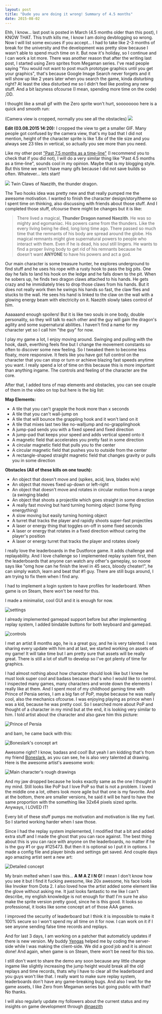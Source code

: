 ```yaml
---
layout: post
title: "Dude you are doing it wrong! Summary of 4.5 months"
date: 2015-08-02
---
```


Ehh, I know... last post is posted in March (4.5 months older than this post), I KNOW THAT. This truth kills me, I know I am doing devblogging so wrong. Now I will list some excuses if you accept... I had to take like 2-3 months of break for the university and the development was pretty slow because I wasn't able to spend much time on it. But now it's holiday, so I continue and I can work a lot more. There was another reason that after the writing last post, I started using Zero sprites from Megaman series. I've read people saying "You would not want to post much prototype graphics until you get your graphics", that's because Google Image Search never forgets and it will show up like 2 years later when you search the game, kinda disturbing right? At least the idea disturbed me so I didn't feel like posting any new stuff. And a bit lazyness ofcourse (I mean, spending more time on the code) ;DD. 

I thought like a small gif with the Zero sprite won't hurt, soooooooo here is a quick and smooth run: 

(Camera view is cropped, normally you see all the obstacles) ![](/assets/img/zero_run.gif)

**Edit (03.08.2015 14:20):** I cropped the view to get a smaller GIF. Many people got confused by the camera view, that's my bad that I did not mention, height of the character sprite is like 1.8x of the tile size and you always see 23 tiles in vertical, so actually you see more than you need.   

Like my other post ["Past 7.5 months as a time-line"](http://naezith.com/past-7-5-months-as-a-time-line/ "Past 7.5 months as a time-line") (I recommend you to check that if you did not), I will do a very similar thing like "Past 4.5 months as a time-line", sounds cool in my opinion. Maybe that is my blogging style. But this time we won't have many gifs because I did not save builds so often. Whatever... lets start! 

![](/assets/img/twin_claws.png) Twin Claws of Naezith, the thunder dragon. 

The Two hooks idea was pretty new and that really pumped me the awesome motivation. I wanted to finish the character design/story/theme so I spent time on thinking, also discussing with friends about those stuff. And I completed those stuff, ofcourse there might be changes but it is like:

> There lived a magical, **Thunder Dragon named Naezith**. He was so mighty and egomaniac. His powers came from the thunders. Like the every living being he died, long long time ago. There passed so much time that the remnants of his body are spread around the globe. His magical remnants might give supernatural powers to people who interact with them. Even if he is dead, his soul still lingers. He wants to find a proper living body to get rid of his remnants because he doesn't want **ANYONE** to have his powers and act a god. 

Our main character is some treasure hunter, he explores underground to find stuff and he uses his rope with a rusty hook to pass the big pits. One day he fails to land his hook on the ledge and he falls down to the pit. When he sobers up, he finds two dragon claws attached to his hands. He gets crazy and he immidiately tries to drop those claws from his hands. But it does not really work then he swings his hands so fast, the claw flies and stucks to the wall. He sees his hand is linked to the claw on the wall with a glowing energy beam with electricity on it. Naezith slowly takes control of him.

Aaaaaand enough spoilers! But it is like two souls in one body, double personality, so they will talk to each other and the guy will gain the dragon's agility and some supernatural abilities. I haven't find a name for my character yet so I call him "the guy" for now. 

I play my game a lot, I enjoy moving around. Swinging and pulling with the hook, dash, everthing feels fine but I change the movement constants so often to discover some new feeling. So I tweaked them to become less floaty, more responsive. It feels like you have got full control on the character that you can stop or turn or achieve blazing fast speeds anytime you want. I really spend a lot of time on this because this is more important than anything ingame. The controls and feeling of the character are the core. 

After that, I added tons of map elements and obstacles, you can see couple of them in the video on top but here is the big list: 

**Map Elements:**
*   A tile that you can't grapple the hook more than x seconds
*   A tile that you can't wall-jump on
*   A tile that will bounce the grappling hook and it won't land on it
*   A tile that mixes last two like no-walljump and no-grapplinghook
*   A jump-pad sends you with a fixed speed and fixed direction
*   A jump-pad that keeps your speed and adds vertical speed onto it
*   A magnetic field that accelerates you pretty fast in some direction
*   A circular magnetic field that pulls you to the center
*   A circular magnetic field that pushes you to outside from the center
*   A rectangle-shaped straight magnetic field that changes gravity or pulls you in some direction

**Obstacles (All of these kills on one touch):**
*   An object that doesn't move and (spikes, acid, lava, blades w/e)
*   An object that moves fixed up-down or left-right
*   An object that doesn't move and rotates in circular motion from a range (a swinging blade)
*   An object that shoots a projectile which goes straight in some direction
*   A really fast moving but hard turning homing object (some flying energything)
*   A slow moving but easily turning homing object
*   A turret that tracks the player and rapidly shoots super-fast projectiles
*   A laser or energy thing that toggles on-off in some fixed seconds
*   A laser or energy that rotates in a fixed direction without caring the player's position
*   A laser or energy turret that tracks the player and rotates slowly

I really love the leaderboards in the Dustforce game. It adds challenge and replayability. And I love challenge so I implemented replay system first, then the leaderboards that anyone can watch any other's gameplay, so noone says like "omg how can he finish the level in 45 secs, bloody cheater!", he can simply watch, learn and beat that #1 guy. There are still bugs around, I am trying to fix them when I find any. 

I had to implement a login system to have profiles for leaderboard. When game is on Steam, there won't be need for this. 

I made a minimalist, cool GUI and it is enough for now. 

![settings](/assets/img/settings_main.png) 

I already implemented gamepad support before but after implementing replay system, I added bindable buttons for both keyboard and gamepad. 

![controls](/assets/img/settings_controls.png) 

I met an artist 8 months ago, he is a great guy, and he is very talented. I was sharing every update with him and at last, we started working on assets of my game! It will take time but I am pretty sure that assets will be really great. There is still a lot of stuff to develop so I've got plenty of time for graphics. 

I had almost nothing about how character should look like but I knew he must look super cool and badass because that's who I would like to control. I inspected many games, many characters and wrote down the elements I really like at them. And I spent most of my childhood gaming time with Prince of Persia series, I am a big fan of PoP, maybe because he was really cool, also the mechanics ofcourse. I was enjoying playing as prince when I was a kid, because he was pretty cool. So I searched more about PoP and thought of a character in my mind but at the end, it is looking very similar to him. I told artist about the character and also gave him this picture: 

![Prince of Persia](/assets/img/prince_of_persia.png) 

and bam, he came back with this: 

![Boneslark's concept art](/assets/img/boneslark_art.png)   

Awesome right? I know, badass and cool! But yeah I am kidding that's from my friend [Boneslark](http://steamcommunity.com/id/Boneslark/), as you can see, he is also very talented at drawing. Here is the awesome artist's awesome work: 

![Main character's rough drawings](/assets/img/rough_drawings.jpg) 

And my jaw dropped because he looks exactly same as the one I thought in my mind. Still looks like PoP but I love PoP so that is not a problem. I loved the middle one a lot, others look more agile but that one is my favorite. And at the bottom, there are smaller versions, he said it will be hard to have the same proportion with the something like 32x64 pixels sized sprite. Anyways, I LOVED IT! 

Every bit of these stuff pumps me motivation and motivation is like my fuel. So I started working harder when I saw those. 

Since I had the replay system implemented, I modified that a bit and added extra stuff and I made the ghost that you can race against. The best thing about this is you can race with anyone on the leaderboards, no matter if he is the guy #1 or guy #125473. But then it is optional so I put it in options. I made a config file and player binds and settings get saved. And couple days ago amazing artist sent a new art: 

![Detailed concept](/assets/img/detailed_concept.jpg) 

My brain melted when I saw this... **A M A Z I N G!** I mean I don't know how you see it but I find it fucking awesome, like 20x awesome, his face looks like Invoker from Dota 2. I also loved how the artist added some element like the glove without asking me. It just looks fantastic to me like I can't describe, my english knowledge is not enough for that! I'm sure he also make the sprite version pretty good, since he is this good. It looks so professional, it looks like some concept art of those AAA games. 

I improved the security of leaderboard but I think it is impossible to make it 100% secure so I won't spend my all time on it for now. I can work on it if I see anyone sending false time records and replays. 

And for last 3 days, I am working on a patcher that automaticly updates if there is new version. My buddy [Yengas](https://github.com/Yengas "GitHub - Yengas") helped me by coding the server-side while I was making the client-side. We did a good job and it is almost done! And again, when game is on Steam, there won't be need for this too. 

I still don't want to share the demo any soon because any little change ingame like slightly increasing the jump height would break all the old replays and time records, thats why I have to clear all the leaderboard and you guys won't like that. I really want to make sure replay system, leaderboards don't have any game-breaking bugs. And also I wait for the game assets, I like Zero from Megaman series but going public with that? No thanks. 

I will also regularly update my followers about the current status and my insights on game development through [@naezith](https://twitter.com/naezith) 
